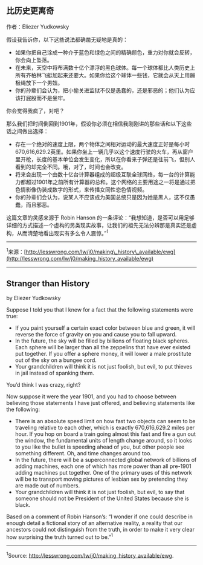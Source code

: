## 比历史更离奇

作者：Eliezer Yudkowsky

假设我告诉你，以下这些说法都确凿无疑地是真的：

* 如果你把自己涂成一种介于蓝色和绿色之间的精确颜色，重力对你就会反转，你会向上坠落。
* 在未来，天空中将布满数十亿个漂浮的黑色球体。每一个球体都比人类历史上所有齐柏林飞艇加起来还要大。如果你给这个球体一些钱，它就会从天上用蹦极绳放下一个男妓。
* 你的孙辈们会认为，把小偷关进监狱不仅是愚蠢的，还是邪恶的；他们认为应该打屁股而不是坐牢。

你会觉得我疯了，对吧？

那么我们把时间倒回到1901年，假设你必须在相信我刚刚讲的那些话和以下这些话之间做出选择：

* 存在一个绝对的速度上限，两个物体之间相对运动的最大速度正好是每小时670,616,629.2英里。如果你坐上一辆几乎以这个速度行驶的火车，再从窗户里开枪，长度的基本单位会发生变化，所以在你看来子弹还是往前飞，但别人看到的却完全不同。哦，对了，时间也会改变。
* 将来会出现一个由数十亿台计算器组成的超级互联全球网络，每一台的计算能力都超过1901年之前所有计算器的总和。这个网络的主要用途之一将是通过把色情影像伪装成数字的形式，来传播女同性恋色情视频。
* 你的孙辈们会认为，说某人不应该成为美国总统只是因为她是黑人，这不仅愚蠢，而且邪恶。

这篇文章的灵感来源于 Robin Hanson 的一条评论：“我想知道，是否可以用足够详细的方式描述一个虚构的另类现实故事，让我们的祖先无法分辨那是真实还是虚构，从而清楚地看出现实有多么令人震惊。”<sup>1</sup>

---

<sup>1</sup>来源：[http://lesswrong.com/lw/j0/making\_history\_available/ewg](http://lesswrong.com/lw/j0/making_history_available/ewg)

---

## Stranger than History

by Eliezer Yudkowsky

Suppose I told you that I knew for a fact that the following statements were true:

- If you paint yourself a certain exact color between blue and green, it will reverse the force of gravity on you and cause you to fall upward.
- In the future, the sky will be filled by billions of floating black spheres. Each sphere will be larger than all the zeppelins that have ever existed put together. If you offer a sphere money, it will lower a male prostitute out of the sky on a bungee cord.
- Your grandchildren will think it is not just foolish, but evil, to put thieves in jail instead of spanking them.

You’d think I was crazy, right?

Now suppose it were the year 1901, and you had to choose between believing those statements I have just offered, and believing statements like the following:

- There is an absolute speed limit on how fast two objects can seem to be traveling relative to each other, which is exactly 670,616,629.2 miles per hour. If you hop on board a train going almost this fast and fire a gun out the window, the fundamental units of length change around, so it looks to you like the bullet is speeding ahead of you, but other people see something different. Oh, and time changes around too.
- In the future, there will be a superconnected global network of billions of adding machines, each one of which has more power than all pre-1901 adding machines put together. One of the primary uses of this network will be to transport moving pictures of lesbian sex by pretending they are made out of numbers.
- Your grandchildren will think it is not just foolish, but evil, to say that someone should not be President of the United States because she is black.

Based on a comment of Robin Hanson’s: “I wonder if one could describe in enough detail a fictional story of an alternative reality, a reality that our ancestors could not distinguish from the truth, in order to make it very clear how surprising the truth turned out to be.”<sup>1</sup>

---

<sup>1</sup>Source: http://lesswrong.com/lw/j0/making_history_available/ewg.